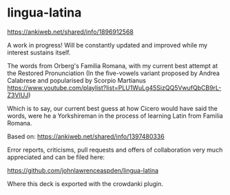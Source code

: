 # lingua-latina

https://ankiweb.net/shared/info/1896912568

A work in progress! Will be constantly updated and improved while my interest sustains itself. 

The words from Orberg's Familia Romana, with my current best attempt at the Restored Pronunciation 
(In the five-vowels variant proposed by Andrea Calabrese and popularised by Scorpio Martianus 
https://www.youtube.com/playlist?list=PLU1WuLg45SizQQ5VwufQbCB9rL-Z3VIUJ) 

Which is to say, our current best guess at how Cicero would have said the words, 
were he a Yorkshireman in the process of learning Latin from Familia Romana. 

Based on: https://ankiweb.net/shared/info/1397480336 

Error reports, criticisms, pull requests and offers of collaboration very much appreciated and can be filed here: 

https://github.com/johnlawrenceaspden/lingua-latina 

Where this deck is exported with the crowdanki plugin. 
